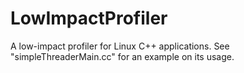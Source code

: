 LowImpactProfiler
=================

A low-impact profiler for Linux C++ applications.
See "simpleThreaderMain.cc" for an example on its usage.
